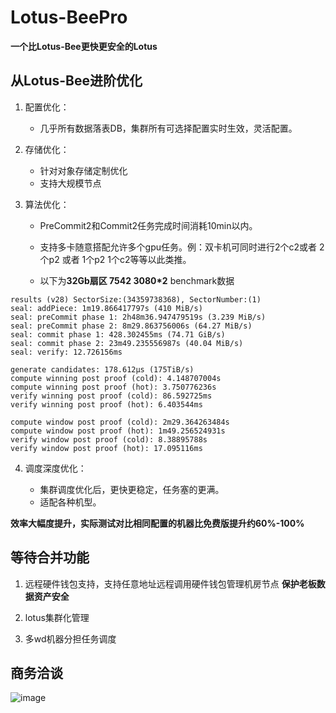 # Lotus-BeePro

**一个比Lotus-Bee更快更安全的Lotus**

## 从Lotus-Bee进阶优化

1. 配置优化：

    - 几乎所有数据落表DB，集群所有可选择配置实时生效，灵活配置。   

2. 存储优化：  
    - 针对对象存储定制优化  
    - 支持大规模节点   

3. 算法优化：

    - PreCommit2和Commit2任务完成时间消耗10min以内。
    - 支持多卡随意搭配允许多个gpu任务。例：双卡机可同时进行2个c2或者 2个p2 或者 1个p2 1个c2等等以此类推。   
    
    - 以下为**32Gb扇区 7542 3080*2** benchmark数据
```
results (v28) SectorSize:(34359738368), SectorNumber:(1)
seal: addPiece: 1m19.866417797s (410 MiB/s)
seal: preCommit phase 1: 2h48m36.947479519s (3.239 MiB/s)
seal: preCommit phase 2: 8m29.863756006s (64.27 MiB/s)
seal: commit phase 1: 428.302455ms (74.71 GiB/s)
seal: commit phase 2: 23m49.235556987s (40.04 MiB/s)
seal: verify: 12.726156ms

generate candidates: 178.612µs (175TiB/s)
compute winning post proof (cold): 4.148707004s
compute winning post proof (hot): 3.750776236s
verify winning post proof (cold): 86.592725ms
verify winning post proof (hot): 6.403544ms

compute window post proof (cold): 2m29.364263484s
compute window post proof (hot): 1m49.256524931s
verify window post proof (cold): 8.38895788s
verify window post proof (hot): 17.095116ms
```
4. 调度深度优化：

    - 集群调度优化后，更快更稳定，任务塞的更满。
    - 适配各种机型。   


**效率大幅度提升，实际测试对比相同配置的机器比免费版提升约60%-100%**

## 等待合并功能

1. 远程硬件钱包支持，支持任意地址远程调用硬件钱包管理机房节点 **保护老板数据资产安全**   

2. lotus集群化管理  

3. 多wd机器分担任务调度  


## 商务洽谈
![image](https://user-images.githubusercontent.com/86239661/126980665-1ca8c996-c9c1-4c86-b585-0ed42feebf77.png)




